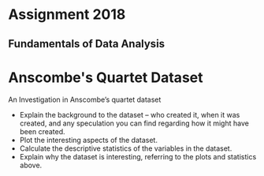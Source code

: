 # Assignment 2018
## Fundamentals of Data Analysis


# Anscombe's Quartet Dataset
An Investigation in Anscombe’s quartet dataset


- Explain the background to the dataset – who created it, when it was created, and
any speculation you can find regarding how it might have been created.
- Plot the interesting aspects of the dataset.
- Calculate the descriptive statistics of the variables in the dataset.
- Explain why the dataset is interesting, referring to the plots and statistics above.



